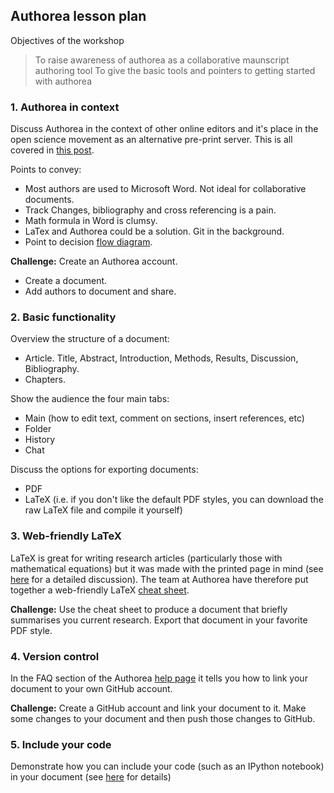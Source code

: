 ## Authorea lesson plan

Objectives of the workshop
> To raise awareness of authorea as a collaborative maunscript authoring tool 
> To give the basic tools and pointers to getting started with authorea

### 1. Authorea in context

Discuss Authorea in the context of other online editors and it's place in the open science movement as an
alternative pre-print server. This is all covered in [this post](http://resbaz.tumblr.com/post/88732843274/authorea-a-review).

Points to convey:
* Most authors are used to Microsoft Word. Not ideal for collaborative documents.
* Track Changes, bibliography and cross referencing is a pain.
* Math formula in Word is clumsy.
* LaTex and Authorea could be a solution. Git in the background.
* Point to decision [flow diagram](https://docs.google.com/presentation/d/1JQA6NyItxiKtkmGBWiGL9Bqk0asU064Cr3FF1ZT_nq8/edit#slide=id.p).

**Challenge:** Create an Authorea account.

* Create a document. 
* Add authors to document and share.

### 2. Basic functionality

Overview the structure of a document:
* Article. Title, Abstract, Introduction, Methods, Results, Discussion, Bibliography.
* Chapters.

Show the audience the four main tabs:

* Main (how to edit text, comment on sections, insert references, etc)
* Folder
* History
* Chat

Discuss the options for exporting documents:

* PDF
* LaTeX (i.e. if you don't like the default PDF styles, you can download the raw LaTeX file and compile it yourself)

### 3. Web-friendly LaTeX

LaTeX is great for writing research articles (particularly those with mathematical equations) but it was made
with the printed page in mind (see [here](https://authorea.com/users/3/articles/4675/_show_article) for a detailed 
discussion). The team at Authorea have therefore put together a web-friendly LaTeX 
[cheat sheet](https://authorea.com/users/3/articles/6868/_show_article). 

**Challenge:** Use the cheat sheet to produce a document that briefly summarises you current research. Export that document in your favorite PDF style.

### 4. Version control

In the FAQ section of the Authorea [help page](https://www.authorea.com/help) it tells you how to link 
your document to your own GitHub account.

**Challenge:** Create a GitHub account and link your document to it. Make some changes to your document
and then push those changes to GitHub.

### 5. Include your code

Demonstrate how you can include your code (such as an IPython notebook) in your document (see 
[here](https://www.authorea.com/users/3/articles/3904/_show_article) for details)
